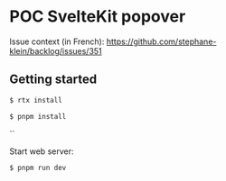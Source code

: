 # POC SvelteKit popover

Issue context (in French): https://github.com/stephane-klein/backlog/issues/351

## Getting started

```sh
$ rtx install
```

```sh
$ pnpm install
```

``

Start web server:

```sh
$ pnpm run dev
```
